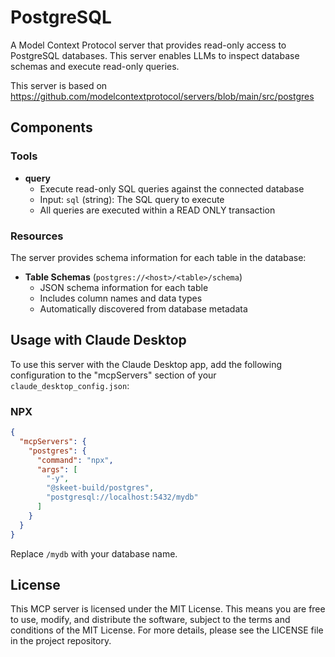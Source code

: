# PostgreSQL

A Model Context Protocol server that provides read-only access to PostgreSQL databases. This server enables LLMs to inspect database schemas and execute read-only queries.

This server is based on https://github.com/modelcontextprotocol/servers/blob/main/src/postgres

## Components

### Tools

- **query**
  - Execute read-only SQL queries against the connected database
  - Input: `sql` (string): The SQL query to execute
  - All queries are executed within a READ ONLY transaction

### Resources

The server provides schema information for each table in the database:

- **Table Schemas** (`postgres://<host>/<table>/schema`)
  - JSON schema information for each table
  - Includes column names and data types
  - Automatically discovered from database metadata

## Usage with Claude Desktop

To use this server with the Claude Desktop app, add the following configuration to the "mcpServers" section of your `claude_desktop_config.json`:

### NPX

```json
{
  "mcpServers": {
    "postgres": {
      "command": "npx",
      "args": [
        "-y",
        "@skeet-build/postgres",
        "postgresql://localhost:5432/mydb"
      ]
    }
  }
}
```

Replace `/mydb` with your database name.

## License

This MCP server is licensed under the MIT License. This means you are free to use, modify, and distribute the software, subject to the terms and conditions of the MIT License. For more details, please see the LICENSE file in the project repository.
